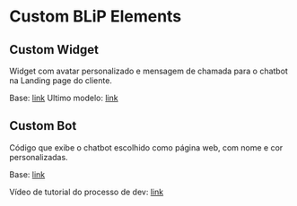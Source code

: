# Custom BLiP Elements

## Custom Widget

Widget com avatar personalizado e mensagem de chamada para o chatbot na Landing page do cliente.

Base: [link](https://github.com/tayNia/customWidget/bots/abreu)
Ultimo modelo: [link](https://github.com/tayNia/customWidget/bots/unik)


## Custom Bot

Código que exibe o chatbot escolhido como página web, com nome e cor personalizadas.

Base: [link](https://github.com/tayNia/customWidget/bots/brog)

Vídeo de tutorial do processo de dev: [link](https://drive.google.com/file/d/1LxjXqwJTOs6Z4o4tw4qtk5g7nd57_vU4/view)